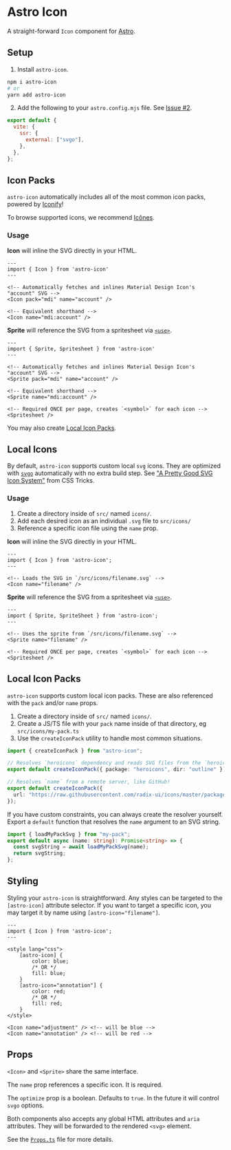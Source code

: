 # Astro Icon

A straight-forward `Icon` component for [Astro](https://astro.build).

## Setup

1. Install `astro-icon`.

```bash
npm i astro-icon
# or
yarn add astro-icon
```

2. Add the following to your `astro.config.mjs` file. See [Issue #2](https://github.com/natemoo-re/astro-icon/issues/2).

```js
export default {
  vite: {
    ssr: {
      external: ["svgo"],
    },
  },
};
```

## Icon Packs

`astro-icon` automatically includes all of the most common icon packs, powered by [Iconify](https://iconify.design/)!

To browse supported icons, we recommend [Icônes](https://icones.js.org/).

### Usage

**Icon** will inline the SVG directly in your HTML.

```astro
---
import { Icon } from 'astro-icon'
---

<!-- Automatically fetches and inlines Material Design Icon's "account" SVG -->
<Icon pack="mdi" name="account" />

<!-- Equivalent shorthand -->
<Icon name="mdi:account" />
```

**Sprite** will reference the SVG from a spritesheet via [`<use>`](https://developer.mozilla.org/en-US/docs/Web/SVG/Element/use).

```astro
---
import { Sprite, Spritesheet } from 'astro-icon'
---

<!-- Automatically fetches and inlines Material Design Icon's "account" SVG -->
<Sprite pack="mdi" name="account" />

<!-- Equivalent shorthand -->
<Sprite name="mdi:account" />

<!-- Required ONCE per page, creates `<symbol>` for each icon -->
<Spritesheet />
```

You may also create [Local Icon Packs](#local-icon-packs).

## Local Icons

By default, `astro-icon` supports custom local `svg` icons. They are optimized with [`svgo`](https://github.com/svg/svgo) automatically with no extra build step. See ["A Pretty Good SVG Icon System"](https://css-tricks.com/pretty-good-svg-icon-system/#just-include-the-icons-inline) from CSS Tricks.

### Usage

1. Create a directory inside of `src/` named `icons/`.
2. Add each desired icon as an individual `.svg` file to `src/icons/`
3. Reference a specific icon file using the `name` prop.

**Icon** will inline the SVG directly in your HTML.

```astro
---
import { Icon } from 'astro-icon';
---

<!-- Loads the SVG in `/src/icons/filename.svg` -->
<Icon name="filename" />
```

**Sprite** will reference the SVG from a spritesheet via [`<use>`](https://developer.mozilla.org/en-US/docs/Web/SVG/Element/use).

```astro
---
import { Sprite, SpriteSheet } from 'astro-icon';
---

<!-- Uses the sprite from `/src/icons/filename.svg` -->
<Sprite name="filename" />

<!-- Required ONCE per page, creates `<symbol>` for each icon -->
<Spritesheet />
```

## Local Icon Packs

`astro-icon` supports custom local icon packs. These are also referenced with the `pack` and/or `name` props.

1. Create a directory inside of `src/` named `icons/`.
2. Create a JS/TS file with your `pack` name inside of that directory, eg `src/icons/my-pack.ts`
3. Use the `createIconPack` utility to handle most common situations.

```ts
import { createIconPack } from "astro-icon";

// Resolves `heroicons` dependency and reads SVG files from the `heroicons/outline` directory
export default createIconPack({ package: "heroicons", dir: "outline" });

// Resolves `name` from a remote server, like GitHub!
export default createIconPack({
  url: "https://raw.githubusercontent.com/radix-ui/icons/master/packages/radix-icons/icons/",
});
```

If you have custom constraints, you can always create the resolver yourself. Export a `default` function that resolves the `name` argument to an SVG string.

```ts
import { loadMyPackSvg } from "my-pack";
export default async (name: string): Promise<string> => {
  const svgString = await loadMyPackSvg(name);
  return svgString;
};
```

## Styling

Styling your `astro-icon` is straightforward. Any styles can be targeted to the `[astro-icon]` attribute selector. If you want to target a specific icon, you may target it by name using `[astro-icon="filename"]`.

```astro
---
import { Icon } from 'astro-icon';
---

<style lang="css">
    [astro-icon] {
        color: blue;
        /* OR */
        fill: blue;
    }
    [astro-icon="annotation"] {
        color: red;
        /* OR */
        fill: red;
    }
</style>

<Icon name="adjustment" /> <!-- will be blue -->
<Icon name="annotation" /> <!-- will be red -->
```

## Props

`<Icon>` and `<Sprite>` share the same interface.

The `name` prop references a specific icon. It is required.

The `optimize` prop is a boolean. Defaults to `true`. In the future it will control `svgo` options.

Both components also accepts any global HTML attributes and `aria` attributes. They will be forwarded to the rendered `<svg>` element.

See the [`Props.ts`](./lib/Props.ts) file for more details.

